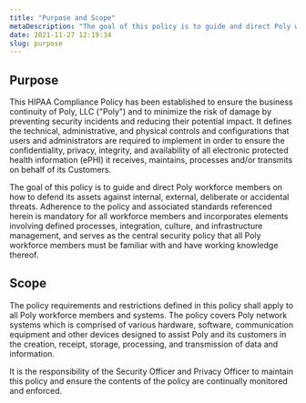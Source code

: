 ```yaml
---
title: "Purpose and Scope"
metaDescription: "The goal of this policy is to guide and direct Poly workforce members on how to defend its assets against internal, external, deliberate or accidental threats."
date: 2021-11-27 12:19:34
slug: purpose
---
```


## Purpose

This HIPAA Compliance Policy has been established to ensure the business continuity of Poly, LLC ("Poly") and to minimize the risk of damage by preventing security incidents and reducing their potential impact. It defines the technical, administrative, and physical controls and configurations that users and administrators are required to implement in order to ensure the confidentiality, privacy, integrity, and availability of all electronic protected health information (ePHI) it receives, maintains, processes and/or transmits on behalf of its Customers.

The goal of this policy is to guide and direct Poly workforce members on how to defend its assets against internal, external, deliberate or accidental threats. Adherence to the policy and associated standards referenced herein is mandatory for all workforce members and incorporates elements involving defined processes, integration, culture, and infrastructure management, and serves as the central security policy that all Poly workforce members must be familiar with and have working knowledge thereof.

## Scope

The policy requirements and restrictions defined in this policy shall apply to all Poly workforce members and systems. The policy covers Poly network systems which is comprised of various hardware, software, communication equipment and other devices designed to assist Poly and its customers in the creation, receipt, storage, processing, and transmission of data and information.

It is the responsibility of the Security Officer and Privacy Officer to maintain this policy and ensure the contents of the policy are continually monitored and enforced.
